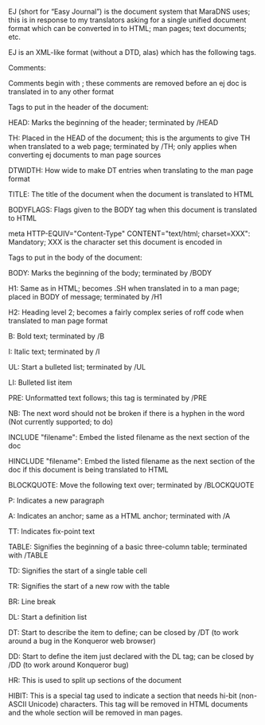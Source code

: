 EJ (short for “Easy Journal”) is the document system that MaraDNS
uses; this is in response to my translators asking for a single unified
document format which can be converted in to HTML; man pages; text
documents; etc.

EJ is an XML-like format (without a DTD, alas) which has the following 
tags.

Comments:

Comments begin with <!-- and end with -->; these comments are removed
before an ej doc is translated in to any other format

Tags to put in the header of the document:

HEAD: Marks the beginning of the header; terminated by /HEAD

TH: Placed in the HEAD of the document; this is the arguments to give TH 
when translated to a web page; terminated by /TH; only applies when 
converting ej documents to man page sources

DTWIDTH: How wide to make DT entries when translating to the man page
         format

TITLE: The title of the document when the document is translated to HTML

BODYFLAGS: Flags given to the BODY tag when this document is translated
           to HTML

meta HTTP-EQUIV="Content-Type" CONTENT="text/html; charset=XXX": Mandatory;
XXX is the character set this document is encoded in

Tags to put in the body of the document:

BODY: Marks the beginning of the body; terminated by /BODY

H1: Same as in HTML; becomes .SH when translated in to a man page; placed 
in BODY of message; terminated by /H1

H2: Heading level 2; becomes a fairly complex series of roff code when
    translated to man page format

B: Bold text; terminated by /B

I: Italic text; terminated by /I

UL: Start a bulleted list; terminated by /UL

LI: Bulleted list item 

PRE: Unformatted text follows; this tag is terminated by /PRE

NB: The next word should not be broken if there is a hyphen in the word
    (Not currently supported; to do)

INCLUDE "filename": Embed the listed filename as the next section of the doc

HINCLUDE "filename": Embed the listed filename as the next section of the doc
                     if this document is being translated to HTML

BLOCKQUOTE: Move the following text over; terminated by /BLOCKQUOTE

P: Indicates a new paragraph

A: Indicates an anchor; same as a HTML anchor; terminated with /A

TT: Indicates fix-point text

TABLE: Signifies the beginning of a basic three-column table; terminated
       with /TABLE

TD: Signifies the start of a single table cell

TR: Signifies the start of a new row with the table

BR: Line break

DL: Start a definition list

DT: Start to describe the item to define; can be closed by /DT
    (to work around a bug in the Konqueror web browser)

DD: Start to define the item just declared with the DL tag; can be closed
    by /DD (to work around Konqueror bug)

HR: This is used to split up sections of the document

HIBIT: This is a special tag used to indicate a section that needs
       hi-bit (non-ASCII Unicode) characters.  This tag will be removed 
       in HTML documents and the whole section will be removed in 
       man pages.

